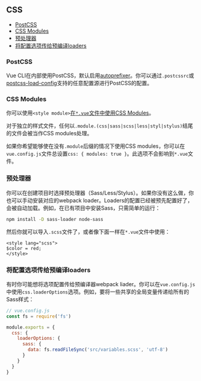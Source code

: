## CSS

- [PostCSS](#postcss)
- [CSS Modules](#css-modules)
- [预处理器](#预处理器)
- [将配置选项传给预编译loaders](#将配置选项传给预编译loaders)

### PostCSS

Vue CLI在内部使用PostCSS，默认启用[autoprefixer](https://github.com/postcss/autoprefixer)。你可以通过`.postcssrc`或[postcss-load-config](https://github.com/michael-ciniawsky/postcss-load-config)支持的任意配置源进行PostCSS的配置。

### CSS Modules

你可以使用`<style module>`[在`*.vue`文件中使用CSS Modules](https://vue-loader.vuejs.org/en/features/css-modules.html)。

对于独立的样式文件，任何以`.module.(css|sass|scss|less|styl|stylus)`结尾的文件会被当作CSS modules处理。

如果你希望能够使在没有`.module`后缀的情况下使用CSS modules，你可以在`vue.config.js`文件总设置`css: { modules: true }`。此选项不会影响到`*.vue`文件。

### 预处理器

你可以在创建项目时选择预处理器（Sass/Less/Stylus）。如果你没有这么做，你也可以手动安装对应的webpack loader。Loaders的配置已经被预先配置好了，会被自动加载。例如，在已有项目中安装Sass，只需简单的运行：

``` sh
npm install -D sass-loader node-sass
```

然后你就可以导入`.scss`文件了，或者像下面一样在`*.vue`文件中使用：

``` vue
<style lang="scss">
$color = red;
</style>
```

### 将配置选项传给预编译loaders

有时你可能想将选项配置传给预编译器webpack liader。你可以在`vue.config.js`中使用`css.loaderOptions`选项。例如，要将一些共享的全局变量传递给所有的Sass样式：

``` js
// vue.config.js
const fs = require('fs')

module.exports = {
  css: {
    loaderOptions: {
      sass: {
        data: fs.readFileSync('src/variables.scss', 'utf-8')
      }
    }
  }
}
```

